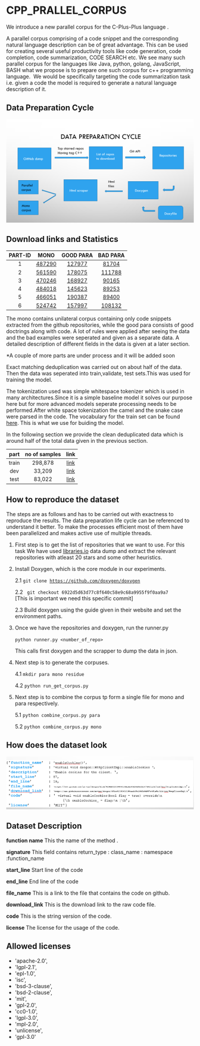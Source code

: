 # CPP_PRALLEL_CORPUS
We introduce a new parallel corpus for the C-Plus-Plus language .

A parallel corpus comprising of a code snippet and the corresponding natural language description can be of great advantage. This can be used for creating several useful productivity tools like code generation, code completion, code summarization, CODE SEARCH etc. We see many such parallel corpus for the languages like Java, python, golang, JavaScript, BASH what we propose is to prepare one such corpus for c++ programming language. 
We would be specifically targeting the code summarization task i.e. given a code the model is required to generate a natural language description of it. 



## Data Preparation Cycle

![data_cycle](https://github.com/pritam004/CPP_corpus/blob/main/process.png?raw=true)


## Download links and Statistics

|PART-ID | MONO | GOOD PARA |BAD PARA|
|:---:|:---:|:---:|:---:|
|1|[487290](https://drive.google.com/file/d/1nL3RlGsbjCF8d5PK57o5XmwfdBUFucIG/view?usp=sharing)|[127977](https://drive.google.com/file/d/141ZHZiLkzoXjBjFd2iun6ukLfhey9xFK/view?usp=sharing)|[81704](https://drive.google.com/file/d/1M6xlaekc3N5RdQ4bJPGWmiSHqmOp8y0G/view?usp=sharing)|
|2|[561590](https://drive.google.com/file/d/1oPNX3UNSTeyTK610PL21ciS1450NShOq/view?usp=sharing)|[178075](https://drive.google.com/file/d/1Qt79_ismezyRXfGMu_DF8T8u5RwjdtaK/view?usp=sharing)|[111788](https://drive.google.com/file/d/1_ty2FTBdHOeXZTn2sF3BhjzkKJXY6DSf/view?usp=sharing)|
|3|[470246](https://drive.google.com/file/d/1rYwr0YMworAAaCQ8XgGkPJkF8355aPrU/view?usp=sharing)|[168927](https://drive.google.com/file/d/1KZ14nVbO-RqoqFwpI17YotB2k44NmYbC/view?usp=sharing)|[90165](https://drive.google.com/file/d/1HCCxlEKD9b_ZRz3hIvr3X09FbWsWz9p3/view?usp=sharing)|
|4|[484018](https://drive.google.com/file/d/1RsBu8HBQgTD8YitR5eP9MJmh3sCLJaPe/view?usp=sharing)|[145623](https://drive.google.com/file/d/1-4MerqavZVeC32gBeTpDn65TfJXVCfm2/view?usp=sharing)|[89253](https://drive.google.com/file/d/1WqZ4w3OD3Zi0Ulq2zNI9YVI7GB08MR6k/view?usp=sharing)
|5|[466051](https://drive.google.com/file/d/1rgFdADUvnz6uROMaxjDHesejguO0v30D/view?usp=sharing)|[190387](https://drive.google.com/file/d/1tvgGBeFHZb5gAYgnRwbhm7KU6Lf31op5/view?usp=sharing)|[89400](https://drive.google.com/file/d/1yGTkjf6yvd6XpZ76DALBF_OGYHEzCPuW/view?usp=sharing)|
|6|[524742](https://drive.google.com/file/d/1kKLTMLjNYg6HGnk6MLzcNUD-yRvKu7gW/view?usp=sharing)|[157997](https://drive.google.com/file/d/1chuejr79e12iLKjwEOKEgCIlIpElxY6l/view?usp=sharing)|[108132](https://drive.google.com/file/d/1OogCvDDbsA0wgQMC0uQ-YMEt9We6v6MN/view?usp=sharing)|

The mono contains unilateral corpus containing only code snippets extracted from the github repositories, while the good para consists of good doctrings along with code. A lot of rules were applied after seeing the data and the bad examples were seperated and given as a separate data. A detailed description of different fields in the data is given at a later section.

*A couple of more parts are under process and it will be added soon






Exact matching deduplication was carried out on about half of the data. Then the data was seperated into train,validate, test sets.This was used for training the model.


The tokenization used was simple whitespace tokenizer which is used in many architectures.Since it is a simple baseline model it solves our purpose here but for more advanced models seperate processing needs to be performed.After white space tokenization the camel and the snake case were parsed in the code. The vocabulary for the train set can be found [here](https://drive.google.com/file/d/1QSCAKzbI5S1sjSJJUtmI1NCSfGjBcxq1/view?usp=sharing). This is what we use for buiding the model.

In the following section we provide the clean deduplicated data which is around half of the total data given in the previous section.

|part|no of samples|link|
|:---:|:---:|:---:|
|train|298,878|[link](https://drive.google.com/drive/folders/1J2luTosTvQ4RG5wWM9aEqMwRfI6qn53U?usp=sharing)|
|dev|33,209|[link](https://drive.google.com/drive/folders/1J2luTosTvQ4RG5wWM9aEqMwRfI6qn53U?usp=sharing)|
|test|83,022|[link]((https://drive.google.com/drive/folders/1J2luTosTvQ4RG5wWM9aEqMwRfI6qn53U?usp=sharing))|


## How to reproduce the dataset 

The steps are as follows and has to be carried out with exactness to reproduce the results. The data preparation life cycle can be referenced to understand it better. To make the processes efficient most of them have been parallelized and makes active use of multiple threads.

1. First step is to get the list of repositories that we want to use. For this task We have used   [libraries.io](libraries.io)   data dump and extract the relevant repositories with atleast 20 stars and some other heuristics. 
2. Install Doxygen, which is the core module in our experiments.

    2.1  <code>git clone https://github.com/doxygen/doxygen</code> 

    2.2 <code> git checkout 6922d5d63d77c8f640c58e9c68a9955f9f0aa9a7 </code> [This is important we need this specific commit]

    2.3 Build doxygen using the guide given in their website and set the environment paths.
3. Once we have the repositories and doxygen, run the runner.py 
   
    <code>python runner.py <number_of_repo></code>

    This calls first doxygen and the scrapper to dump the data in json. 
4. Next step is to generate the corpuses.

    4.1  <code>mkdir para mono residue</code>

    4.2  <code>python run_get_corpus.py</code>
5. Next step is to combine the corpus tp form a single file for mono and para respectively.

    5.1 <code>python combine_corpus.py para</code>

    5.2 <code>python combine_corpus.py mono</code>

## How does the dataset look

![data](https://github.com/pritam004/CPP_corpus/blob/main/data.PNG?raw=true)


## Dataset Description

<b>function name</b> This the name of the method .

<b>signature</b> This field contains return_type : class_name : namespace :function_name

<b>start_line</b> Start line of the code

<b>end_line</b> End line of the code

<b>file_name</b> This is a link to the file that contains the code on github.

<b>download_link</b>  This is the download link to the raw code file.

<b>code</b> This is the string version of the code.

<b> license</b> The license for the usage of the code.

## Allowed licenses


* 'apache-2.0',
* 'lgpl-2.1',
* 'epl-1.0',
* 'isc',
* 'bsd-3-clause',
* 'bsd-2-clause',
* 'mit',
* 'gpl-2.0',
* 'cc0-1.0',
* 'lgpl-3.0',
* 'mpl-2.0',
* 'unlicense',
* 'gpl-3.0'








